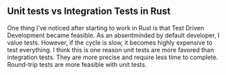 ## Unit tests vs Integration Tests in Rust

One thing I’ve noticed after starting to work in Rust is that Test Driven Development became feasible. As an absentminded by default developer, I value tests. However, if the cycle is slow, it becomes highly expensive to test everything. I think this is one reason unit tests are more favored than integration tests. They are more precise and require less time to complete. Round-trip tests are more feasible with unit tests.